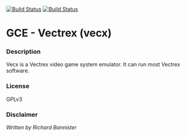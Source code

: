 [![Build Status](https://travis-ci.org/kodi-game/game.libretro.vecx.svg?branch=master)](https://travis-ci.org/kodi-game/game.libretro.vecx)
[![Build Status](https://ci.appveyor.com/api/projects/status/github/kodi-game/game.libretro.vecx?svg=true)](https://ci.appveyor.com/project/kodi-game/game-libretro-vecx)

# GCE - Vectrex (vecx)

### Description
Vecx is a Vectrex video game system emulator. It can run most Vectrex software.

### License
GPLv3


### Disclaimer

*Written by Richard Bannister*

